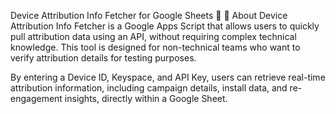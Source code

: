 Device Attribution Info Fetcher for Google Sheets 🚀
📌 About
Device Attribution Info Fetcher is a Google Apps Script that allows users to quickly pull attribution data using an API, without requiring complex technical knowledge. This tool is designed for non-technical teams who want to verify attribution details for testing purposes.

By entering a Device ID, Keyspace, and API Key, users can retrieve real-time attribution information, including campaign details, install data, and re-engagement insights, directly within a Google Sheet.
